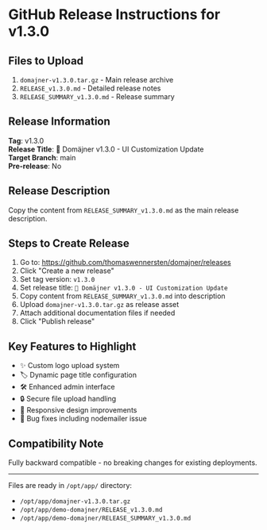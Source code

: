 # GitHub Release Instructions for v1.3.0

## Files to Upload
1. `domajner-v1.3.0.tar.gz` - Main release archive
2. `RELEASE_v1.3.0.md` - Detailed release notes
3. `RELEASE_SUMMARY_v1.3.0.md` - Release summary

## Release Information

**Tag**: v1.3.0  
**Release Title**: 🎨 Domäjner v1.3.0 - UI Customization Update  
**Target Branch**: main  
**Pre-release**: No  

## Release Description

Copy the content from `RELEASE_SUMMARY_v1.3.0.md` as the main release description.

## Steps to Create Release

1. Go to: https://github.com/thomaswennersten/domajner/releases
2. Click "Create a new release"
3. Set tag version: `v1.3.0`
4. Set release title: `🎨 Domäjner v1.3.0 - UI Customization Update`
5. Copy content from `RELEASE_SUMMARY_v1.3.0.md` into description
6. Upload `domajner-v1.3.0.tar.gz` as release asset
7. Attach additional documentation files if needed
8. Click "Publish release"

## Key Features to Highlight

- ✨ Custom logo upload system
- 🏷️ Dynamic page title configuration  
- 🛠️ Enhanced admin interface
- 🔒 Secure file upload handling
- 📱 Responsive design improvements
- 🐛 Bug fixes including nodemailer issue

## Compatibility Note
Fully backward compatible - no breaking changes for existing deployments.

---

Files are ready in `/opt/app/` directory:
- `/opt/app/domajner-v1.3.0.tar.gz`
- `/opt/app/demo-domajner/RELEASE_v1.3.0.md`  
- `/opt/app/demo-domajner/RELEASE_SUMMARY_v1.3.0.md`